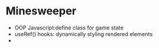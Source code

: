 # Minesweeper

- OOP Javascript:define class for game state
- useRef() hooks: dynamically styling rendered elements
- 